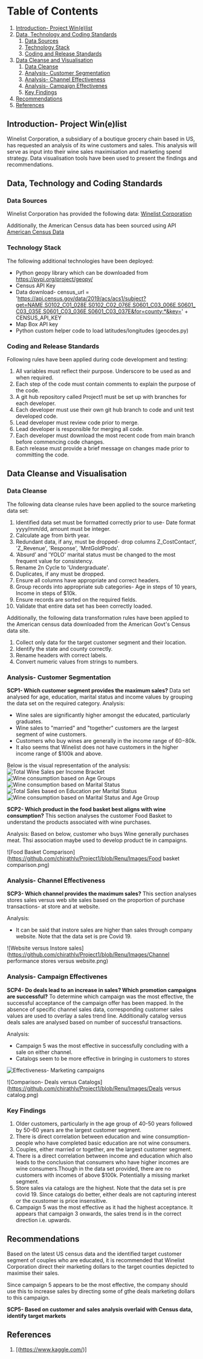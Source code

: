 # Table of Contents
1. [Introduction- Project Win(e)list](#Introduction)
2. [Data, Technology and Coding Standards](#Paragraph1)
   1. [Data Sources](#SubParagraph1)
   2. [Technology Stack](#Subparagraph2) 
   3. [Coding and Release Standards](#Subparagraph3)
3. [Data Cleanse and Visualisation](#Paragraph2)
   1. [Data Cleanse](#SubParagraph4)
   2. [Analysis- Customer Segmentation](#SubParagraph5)
   3. [Analysis- Channel Effectiveness](#Subparagraph6) 
   4. [Analysis- Campaign Effectivenes](#Subparagraph7)
   5. [Key Findings](#Subparagraph8)   
4. [Recommendations](#Paragraph3)
5. [References](#Paragraph4)

<div style="page-break-after: always;"></div>

## Introduction- Project Win(e)list <a name="Introduction"></a>

Winelist Corporation, a subsidiary of a boutique grocery chain based in US, has requested an analysis of its wine customers and sales. This analysis will serve as input into their wine sales maximisation and marketing spend strategy. Data visualisation tools have been used to present the findings and recommendations.

## Data, Technology and Coding Standards <a name="paragraph1"></a>
### Data Sources <a name="subparagraph1"></a>

Winelist Corporation has provided the following data:
[Winelist Corporation](https://www.kaggle.com/c/winwinewine/data)

Additionally, the American Census data has been sourced using API [American Census Data](https://api.census.gov/data/2019)

### Technology Stack <a name="subparagraph2"></a>

The following additional technologies have been deployed:
- Python geopy library which can be downloaded from https://pypi.org/project/geopy/
- Census API Key
- Data download- census_url = 'https://api.census.gov/data/2019/acs/acs1/subject?get=NAME,S0102_C01_028E,S0102_C02_076E,S0601_C03_006E,S0601_C03_035E,S0601_C03_036E,S0601_C03_037E&for=county:*&key=' + CENSUS_API_KEY
- Map Box API key
- Python custom helper code to load latitudes/longitudes (geocdes.py)

### Coding and Release Standards <a name="subparagraph3"></a>

Following rules have been applied during code development and testing:
1. All variables must reflect their purpose. Underscore to be used as and when required. 
2. Each step of the code must contain comments to explain the purpose of the code.
3. A git hub repository called Project1 must be set up with branches for each developer.
4. Each developer must use their own git hub branch to code and unit test developed code.
5. Lead developer must review code prior to merge.
6. Lead developer is responsible for merging all code.
7. Each developer must download the most recent code from main branch before commencing code changes.
8. Each release must provide a brief message on changes made prior to committing the code.

## Data Cleanse and Visualisation <a name="paragraph2"></a>
### Data Cleanse <a name="subparagraph4"></a>

The following data cleanse rules have been applied to the source marketing data set:
1. Identified data set must be formatted correctly prior to use- Date format yyyy/mm/dd, amount must be integer.
2. Calculate age from birth year. 
3. Redundant data, if any, must be dropped- drop columns Z_CostContact', 'Z_Revenue', 'Response', 'MntGoldProds'.
4. ‘Absurd’ and 'YOLO' marital status must be changed to the most frequent value for consistency.
5. Rename 2n Cycle to 'Undergraduate'.
6. Duplicates, if any must be dropped.
7. Ensure all columns have appropriate and correct headers.
8. Group records into appropriate sub categories- Age in steps of 10 years, Income in steps of $10k.
9. Ensure records are sorted on the required fields.
10. Validate that entire data set has been correctly loaded.

Additionally, the following data transformation rules have been applied to the American census data downloaded from the American Govt's Census data site.
1. Collect only data for the target customer segment and their location.
2. Identify the state and county correctly.
3. Rename headers with correct labels.
4. Convert numeric values from strings to numbers.

### Analysis- Customer Segmentation <a name="subparagraph5"></a>
__SCP1- Which customer segment provides the maximum sales?__
Data set analysed for age, education, marital status and income values by grouping the data set on the required category. 
Analysis: 
- Wine sales are significantly higher amongst the educated, particularly graduates.
- Wine sales to "married" and "together" customers are the largest segment of wine customers.
- Customers who buy wines are generally in the income range of $60-$80k.
- It also seems that Winelist does not have customers in the higher income range of $100k and above.

Below is the visual representation of the analysis:
![Total Wine Sales per Income Bracket](https://github.com/chirathlv/Project1/blob/Renu/Images/Total%20Wine%20Sales%20per%20Income%20Bracket.png)
![Wine consumption based on Age Groups](https://github.com/chirathlv/Project1/blob/Renu/Images/Wine%20consumption%20based%20on%20Age%20Groups.png)
![Wine consumption based on Marital Status](https://github.com/chirathlv/Project1/blob/Renu/Images/Wine%20consumption%20based%20on%20Marital%20Stats.png)
![Total Sales based on Education per Marital Status](.https://github.com/chirathlv/Project1/blob/Renu/Images/Total%20Sales%20based%20on%20Education%20per%20Marital%20Stat.PNG)
![Wine consumption based on Marital Status and Age Group](https://github.com/chirathlv/Project1/blob/Renu/Images/Wine%20consumption%20based%20on%20Marital%20Status%20and%20Age%20Group.png)

__SCP2- Which product in the food basket best aligns with wine consumption?__
This section analyses the customer Food Basket to understand the products associated with wine purchases.

Analysis: 
Based on below, customer who buys Wine generally purchases meat. Thsi association maybe used to develop product tie in campaigns.

![Food Basket Comparison](https://github.com/chirathlv/Project1/blob/Renu/Images/Food basket comparison.png)

### Analysis- Channel Effectiveness <a name="subparagraph6"></a>
__SCP3- Which channel provides the maximum sales?__
This section analyses stores sales versus web site sales based on the proportion of purchase transactions- at store and at website. 

Analysis: 
- It can be said that instore sales are higher than sales through company website. Note that the data set is pre Covid 19.

![Website versus Instore sales](https://github.com/chirathlv/Project1/blob/Renu/Images/Channel performance stores versus website.png)

### Analysis- Campaign Effectivenes <a name="subparagraph7"></a>
__SCP4- Do deals lead to an increase in sales? Which promotion campaigns are successful?__
To determine which campaign was the most effective, the successful acceptance of the campaign offer has been mapped. In the absence of specific channel sales data, corresponding customer sales values are used to overlay a sales trend line. Additionally catalog versus deals sales are analysed based on number of successful transactions.

Analysis: 
- Campaign 5 was the most effective in successfully concluding with a sale on either channel.
- Catalogs seem to be more effective in bringing in customers to stores 

![Effectiveness- Marketing campaigns](https://github.com/chirathlv/Project1/blob/Renu/Images/Campaigns.png)

![Comparison- Deals versus Catalogs](https://github.com/chirathlv/Project1/blob/Renu/Images/Deals versus catalog.png)

### Key Findings <a name="subparagraph8"></a>
1. Older customers, particularly in the age group of 40-50 years followed by 50-60 years are the largest customer segment.
2. There is direct correlation between education and wine consumption- people who have completed basic education are not wine consumers.
3. Couples, either married or together, are the largest customer segment.
4. There is a direct correlation between income and education which also leads to the conclusion that consumers who have higher incomes are wine consumers.Though in the data set provided, there are no customers with incomes of above $100k. Potentially a missing market segment.
5. Store sales via catalogs are the highest. Note that the data set is pre covid 19. Since catalogs do better, either deals are not capturing interest or the cxustomer is price insensitive.
6. Campaign 5 was the most effective as it had the highest acceptance. It appears that campaign 3 onwards, the sales trend is in the correct direction i.e. upwards.


## Recommendations <a name="paragraph3"></a>

Based on the latest US census data and the identified target customer segment of couples who are educated, it is recommended that Winelist Corporation direct their marketing dollars to the target counties depicted to maximise their sales. 

Since campaign 5 appears to be the most effective, the company should use this to increase sales by directing some of gthe deals marketing dollars to this campaign. 

__SCP5- Based on customer and sales analysis overlaid with Census data, identify target markets__


## References <a name="paragraph4"></a>

1. [(https://www.kaggle.com/)]
